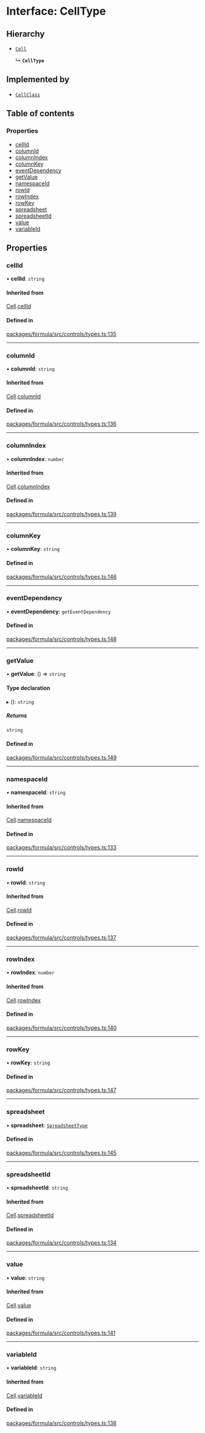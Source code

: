 # Interface: CellType

## Hierarchy

- [`Cell`](Cell.md)

  ↳ **`CellType`**

## Implemented by

- [`CellClass`](../classes/CellClass.md)

## Table of contents

### Properties

- [cellId](CellType.md#cellid)
- [columnId](CellType.md#columnid)
- [columnIndex](CellType.md#columnindex)
- [columnKey](CellType.md#columnkey)
- [eventDependency](CellType.md#eventdependency)
- [getValue](CellType.md#getvalue)
- [namespaceId](CellType.md#namespaceid)
- [rowId](CellType.md#rowid)
- [rowIndex](CellType.md#rowindex)
- [rowKey](CellType.md#rowkey)
- [spreadsheet](CellType.md#spreadsheet)
- [spreadsheetId](CellType.md#spreadsheetid)
- [value](CellType.md#value)
- [variableId](CellType.md#variableid)

## Properties

### <a id="cellid" name="cellid"></a> cellId

• **cellId**: `string`

#### Inherited from

[Cell](Cell.md).[cellId](Cell.md#cellid)

#### Defined in

[packages/formula/src/controls/types.ts:135](https://github.com/mashcard/mashcard/blob/main/packages/formula/src/controls/types.ts#L135)

---

### <a id="columnid" name="columnid"></a> columnId

• **columnId**: `string`

#### Inherited from

[Cell](Cell.md).[columnId](Cell.md#columnid)

#### Defined in

[packages/formula/src/controls/types.ts:136](https://github.com/mashcard/mashcard/blob/main/packages/formula/src/controls/types.ts#L136)

---

### <a id="columnindex" name="columnindex"></a> columnIndex

• **columnIndex**: `number`

#### Inherited from

[Cell](Cell.md).[columnIndex](Cell.md#columnindex)

#### Defined in

[packages/formula/src/controls/types.ts:139](https://github.com/mashcard/mashcard/blob/main/packages/formula/src/controls/types.ts#L139)

---

### <a id="columnkey" name="columnkey"></a> columnKey

• **columnKey**: `string`

#### Defined in

[packages/formula/src/controls/types.ts:146](https://github.com/mashcard/mashcard/blob/main/packages/formula/src/controls/types.ts#L146)

---

### <a id="eventdependency" name="eventdependency"></a> eventDependency

• **eventDependency**: `getEventDependency`

#### Defined in

[packages/formula/src/controls/types.ts:148](https://github.com/mashcard/mashcard/blob/main/packages/formula/src/controls/types.ts#L148)

---

### <a id="getvalue" name="getvalue"></a> getValue

• **getValue**: () => `string`

#### Type declaration

▸ (): `string`

##### Returns

`string`

#### Defined in

[packages/formula/src/controls/types.ts:149](https://github.com/mashcard/mashcard/blob/main/packages/formula/src/controls/types.ts#L149)

---

### <a id="namespaceid" name="namespaceid"></a> namespaceId

• **namespaceId**: `string`

#### Inherited from

[Cell](Cell.md).[namespaceId](Cell.md#namespaceid)

#### Defined in

[packages/formula/src/controls/types.ts:133](https://github.com/mashcard/mashcard/blob/main/packages/formula/src/controls/types.ts#L133)

---

### <a id="rowid" name="rowid"></a> rowId

• **rowId**: `string`

#### Inherited from

[Cell](Cell.md).[rowId](Cell.md#rowid)

#### Defined in

[packages/formula/src/controls/types.ts:137](https://github.com/mashcard/mashcard/blob/main/packages/formula/src/controls/types.ts#L137)

---

### <a id="rowindex" name="rowindex"></a> rowIndex

• **rowIndex**: `number`

#### Inherited from

[Cell](Cell.md).[rowIndex](Cell.md#rowindex)

#### Defined in

[packages/formula/src/controls/types.ts:140](https://github.com/mashcard/mashcard/blob/main/packages/formula/src/controls/types.ts#L140)

---

### <a id="rowkey" name="rowkey"></a> rowKey

• **rowKey**: `string`

#### Defined in

[packages/formula/src/controls/types.ts:147](https://github.com/mashcard/mashcard/blob/main/packages/formula/src/controls/types.ts#L147)

---

### <a id="spreadsheet" name="spreadsheet"></a> spreadsheet

• **spreadsheet**: [`SpreadsheetType`](SpreadsheetType.md)

#### Defined in

[packages/formula/src/controls/types.ts:145](https://github.com/mashcard/mashcard/blob/main/packages/formula/src/controls/types.ts#L145)

---

### <a id="spreadsheetid" name="spreadsheetid"></a> spreadsheetId

• **spreadsheetId**: `string`

#### Inherited from

[Cell](Cell.md).[spreadsheetId](Cell.md#spreadsheetid)

#### Defined in

[packages/formula/src/controls/types.ts:134](https://github.com/mashcard/mashcard/blob/main/packages/formula/src/controls/types.ts#L134)

---

### <a id="value" name="value"></a> value

• **value**: `string`

#### Inherited from

[Cell](Cell.md).[value](Cell.md#value)

#### Defined in

[packages/formula/src/controls/types.ts:141](https://github.com/mashcard/mashcard/blob/main/packages/formula/src/controls/types.ts#L141)

---

### <a id="variableid" name="variableid"></a> variableId

• **variableId**: `string`

#### Inherited from

[Cell](Cell.md).[variableId](Cell.md#variableid)

#### Defined in

[packages/formula/src/controls/types.ts:138](https://github.com/mashcard/mashcard/blob/main/packages/formula/src/controls/types.ts#L138)
